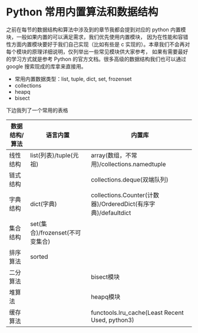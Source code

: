 # Python 常用内置算法和数据结构

之前在每节的数据结构和算法中涉及到的章节我都会提到对应的 python 内置模块，一般如果内置的可以满足需求，我们优先使用内置模块，
因为在性能和容错性方面内置模块要好于我们自己实现（比如有些是 c 实现的）。本章我们不会再对每个模块的原理详细说明，仅列举出一些常见模块供大家参考，
如果有需要最好的学习方式就是参考 Python 的官方文档。很多高级的数据结构我们也可以通过 google 搜索现成的库拿来直接用。

- 常用内置数据类型：list, tuple, dict, set, frozenset
- collections
- heapq
- bisect

下边我列了一个常用的表格



| 数据结构/算法 | 语言内置                        | 内置库                                                       |
| ------------- | ------------------------------- | ------------------------------------------------------------ |
| 线性结构      | list(列表)/tuple(元祖)          | array(数组，不常用)/collections.namedtuple                   |
| 链式结构      |                                 | collections.deque(双端队列)                                  |
| 字典结构      | dict(字典)                      | collections.Counter(计数器)/OrderedDict(有序字典)/defaultdict |
| 集合结构      | set(集合)/frozenset(不可变集合) |                                                              |
| 排序算法      | sorted                          |                                                              |
| 二分算法      |                                 | bisect模块                                                   |
| 堆算法        |                                 | heapq模块                                                    |
| 缓存算法      |                                 | functools.lru_cache(Least Recent Used, python3)              |